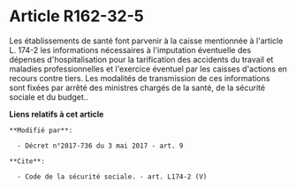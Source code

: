 # Article R162-32-5

Les établissements de santé font parvenir à la caisse mentionnée à l'article L. 174-2 les informations nécessaires à
l'imputation éventuelle des dépenses d'hospitalisation pour la tarification des accidents du travail et maladies
professionnelles et l'exercice éventuel par les caisses d'actions en recours contre tiers. Les modalités de transmission de
ces informations sont fixées par arrêté des ministres chargés de la santé, de la sécurité sociale et du budget..

**Liens relatifs à cet article**

	**Modifié par**:

	  - Décret n°2017-736 du 3 mai 2017 - art. 9

	**Cite**:

	  - Code de la sécurité sociale. - art. L174-2 (V)
